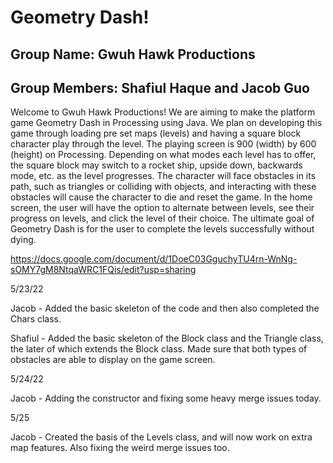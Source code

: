# Geometry Dash!

## Group Name: Gwuh Hawk Productions
## Group Members: Shafiul Haque and Jacob Guo

Welcome to Gwuh Hawk Productions! We are aiming to make the platform game Geometry Dash in Processing using Java. We plan on developing this game through loading pre set maps (levels) and having a square block character play through the level. The playing screen is 900 (width) by 600 (height) on Processing. Depending on what modes each level has to offer, the square block may switch to a rocket ship, upside down, backwards mode, etc. as the level progresses. The character will face obstacles in its path, such as triangles or colliding with objects, and interacting with these obstacles will cause the character to die and reset the game. In the home screen, the user will have the option to alternate between levels, see their progress on levels, and click the level of their choice. The ultimate goal of Geometry Dash is for the user to complete the levels successfully without dying.

https://docs.google.com/document/d/1DoeC03GguchyTU4rn-WnNg-sOMY7gM8NtqaWRC1FQis/edit?usp=sharing

5/23/22


Jacob - Added the basic skeleton of the code and then also completed the Chars class.


Shafiul - Added the basic skeleton of the Block class and the Triangle class, the later of which extends the Block class. Made sure that both types of obstacles are able to display on the game screen.


5/24/22


Jacob - Adding the constructor and fixing some heavy merge issues today.


5/25

Jacob - Created the basis of the Levels class, and will now work on extra map features. Also fixing the weird merge issues too.
